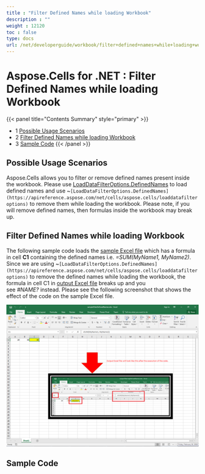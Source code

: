 ```yaml
---
title : "Filter Defined Names while loading Workbook" 
description : "" 
weight : 12120 
toc : false
type: docs
url: /net/developerguide/workbook/filter+defined+names+while+loading+workbook/
---
```


# Aspose.Cells for .NET : Filter Defined Names while loading Workbook


{{< panel title="Contents Summary" style="primary" >}}
*   1 [Possible Usage Scenarios](#possible-usage-scenarios)
*   2 [Filter Defined Names while loading Workbook](#filter-defined-names-while-loading-workbook)
*   3 [Sample Code](#sample-code)
{{< /panel >}}
 

## Possible Usage Scenarios

Aspose.Cells allows you to filter or remove defined names present inside the workbook. Please use [LoadDataFilterOptions.DefinedNames](https://apireference.aspose.com/net/cells/aspose.cells/loaddatafilteroptions) to load defined names and use ~`[LoadDataFilterOptions.DefinedNames](https://apireference.aspose.com/net/cells/aspose.cells/loaddatafilteroptions)` to remove them while loading the workbook. Please note, if you will remove defined names, then formulas inside the workbook may break up. 

## Filter Defined Names while loading Workbook

The following sample code loads the [sample Excel file](https://docs2.aspose.com/cells/net/attachments/61542294/61767860.xlsx) which has a formula in cell **C1** containing the defined names i.e. *\=SUM(MyName1, MyName2)*. Since we are using ~`[LoadDataFilterOptions.DefinedNames](https://apireference.aspose.com/net/cells/aspose.cells/loaddatafilteroptions)` to remove the defined names while loading the workbook, the formula in cell C1 in [output Excel file](https://docs2.aspose.com/cells/net/attachments/61542294/61767861.xlsx) breaks up and you see *#NAME?* instead. Please see the following screenshot that shows the effect of the code on the sample Excel file.

![image](61767858.png)  

## Sample Code

